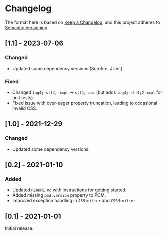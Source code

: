 # Changelog

The format here is based on [Keep a Changelog](https://keepachangelog.com/en/1.0.0/),
and this project adheres to [Semantic Versioning](https://semver.org/spec/v2.0.0.html).

## [1.1] - 2023-07-06
### Changed
- Updated some dependency versions (Surefire, JUnit).
 
### Fixed
- Changed `log4j-slf4j-impl` → `slf4j-api` (but adds
  `log4j-slf4j2-impl` for unit tests).
- Fixed issue with over-eager property truncation, leading to
  occasional invalid CSS.

## [1.0] - 2021-12-29
### Changed
- Updated some dependency versions.

## [0.2] - 2021-01-10
### Added
- Updated `README.md` with instructions for getting started.
- Added missing `pmd.version` property to POM.
- Improved exception handling in `JSMinifier` and `CSSMinifier`.

## [0.1] - 2021-01-01
Initial release.
